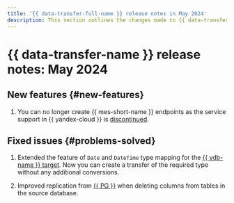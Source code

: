 ```yaml
---
title: '{{ data-transfer-full-name }} release notes in May 2024'
description: This section outlines the changes made to {{ data-transfer-name }} in May 2024.
---
```


# {{ data-transfer-name }} release notes: May 2024

## New features {#new-features}

1. You can no longer create {{ mes-short-name }} endpoints as the service support in {{ yandex-cloud }} is [discontinued](../../managed-elasticsearch).


## Fixed issues {#problems-solved}

1. Extended the feature of `Date` and `DateTime` type mapping for the [{{ ydb-name }} target](../operations/endpoint/target/yandex-database.md). Now you can create a transfer of the required type without any additional conversions.

1. Improved replication from [{{ PG }}](../operations/endpoint/source/postgresql.md) when deleting columns from tables in the source database.